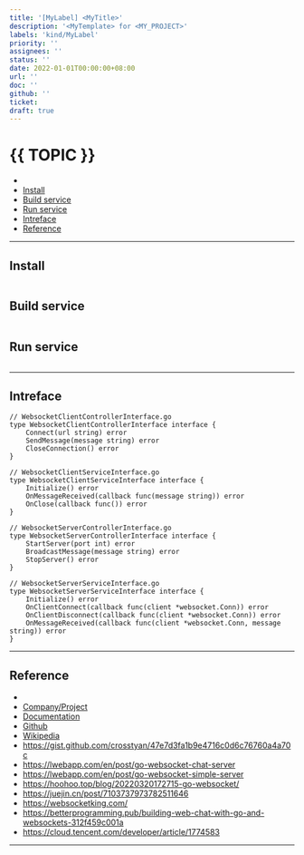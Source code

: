 ```yaml
---
title: '[MyLabel] <MyTitle>'
description: '<MyTemplate> for <MY_PROJECT>'
labels: 'kind/MyLabel'
priority: ''
assignees: ''
status: ''
date: 2022-01-01T00:00:00+08:00
url: ''
doc: ''
github: ''
ticket:
draft: true
---
```


# {{ TOPIC }} <!-- omit in toc -->

- [](#)
- [Install](#install)
- [Build service](#build-service)
- [Run service](#run-service)
- [Intreface](#intreface)
- [Reference](#reference)

---

## [](<URL>)

## Install

```bash

```

## Build service

```bash

```

## Run service

```bash

```

---

## Intreface

```golang
// WebsocketClientControllerInterface.go
type WebsocketClientControllerInterface interface {
    Connect(url string) error
    SendMessage(message string) error
    CloseConnection() error
}
```

```golang
// WebsocketClientServiceInterface.go
type WebsocketClientServiceInterface interface {
    Initialize() error
    OnMessageReceived(callback func(message string)) error
    OnClose(callback func()) error
}
```

```golang
// WebsocketServerControllerInterface.go
type WebsocketServerControllerInterface interface {
    StartServer(port int) error
    BroadcastMessage(message string) error
    StopServer() error
}
```

```golang
// WebsocketServerServiceInterface.go
type WebsocketServerServiceInterface interface {
    Initialize() error
    OnClientConnect(callback func(client *websocket.Conn)) error
    OnClientDisconnect(callback func(client *websocket.Conn)) error
    OnMessageReceived(callback func(client *websocket.Conn, message string)) error
}
```

---

## Reference

- [](<URL>)
- [Company/Project](<https://{{ GITHUB_PROJECT }}.io/>)
- [Documentation](<https://{{ GITHUB_PROJECT }}.io/doc>)
- [Github](<https://github.com/{{ GITHUB_USER }}/{{ GITHUB_PROJECT }}>)
- [Wikipedia](<https://en.wikipedia.org/wiki/{{ TOPIC }}>)
- https://gist.github.com/crosstyan/47e7d3fa1b9e4716c0d6c76760a4a70c
- https://lwebapp.com/en/post/go-websocket-chat-server
- https://lwebapp.com/en/post/go-websocket-simple-server
- https://hoohoo.top/blog/20220320172715-go-websocket/
- https://juejin.cn/post/7103737973782511646
- https://websocketking.com/
- https://betterprogramming.pub/building-web-chat-with-go-and-websockets-312f459c001a
- https://cloud.tencent.com/developer/article/1774583

---
